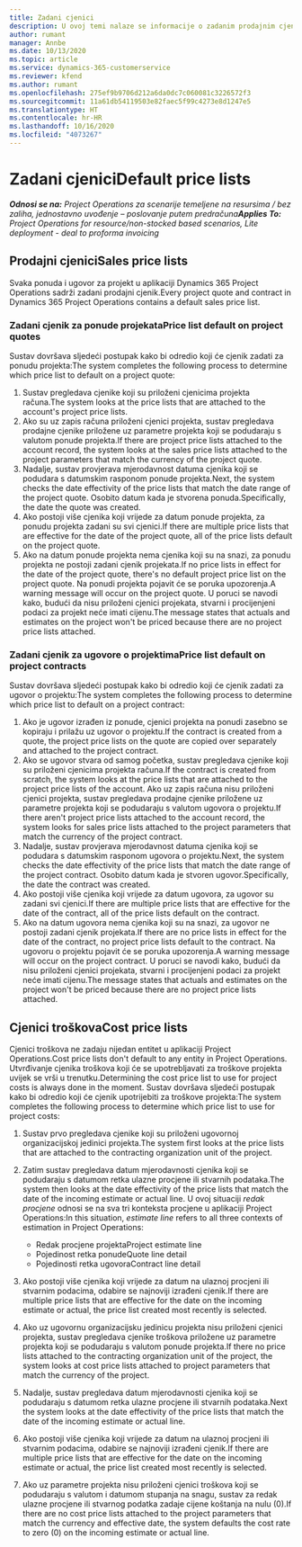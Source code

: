 ```yaml
---
title: Zadani cjenici
description: U ovoj temi nalaze se informacije o zadanim prodajnim cjenicima i cjenicima troškova u aplikaciji Project Operations.
author: rumant
manager: Annbe
ms.date: 10/13/2020
ms.topic: article
ms.service: dynamics-365-customerservice
ms.reviewer: kfend
ms.author: rumant
ms.openlocfilehash: 275ef9b9706d212a6da0dc7c060081c3226572f3
ms.sourcegitcommit: 11a61db54119503e82faec5f99c4273e8d1247e5
ms.translationtype: HT
ms.contentlocale: hr-HR
ms.lasthandoff: 10/16/2020
ms.locfileid: "4073267"
---
```

# <a name="default-price-lists"></a><span data-ttu-id="d2743-103">Zadani cjenici</span><span class="sxs-lookup"><span data-stu-id="d2743-103">Default price lists</span></span>

<span data-ttu-id="d2743-104">_**Odnosi se na:** Project Operations za scenarije temeljene na resursima / bez zaliha, jednostavno uvođenje – poslovanje putem predračuna_</span><span class="sxs-lookup"><span data-stu-id="d2743-104">_**Applies To:** Project Operations for resource/non-stocked based scenarios, Lite deployment - deal to proforma invoicing_</span></span>

## <a name="sales-price-lists"></a><span data-ttu-id="d2743-105">Prodajni cjenici</span><span class="sxs-lookup"><span data-stu-id="d2743-105">Sales price lists</span></span>

<span data-ttu-id="d2743-106">Svaka ponuda i ugovor za projekt u aplikaciji Dynamics 365 Project Operations sadrži zadani prodajni cjenik.</span><span class="sxs-lookup"><span data-stu-id="d2743-106">Every project quote and contract in Dynamics 365 Project Operations contains a default sales price list.</span></span> 

### <a name="price-list-default-on-project-quotes"></a><span data-ttu-id="d2743-107">Zadani cjenik za ponude projekata</span><span class="sxs-lookup"><span data-stu-id="d2743-107">Price list default on project quotes</span></span>
<span data-ttu-id="d2743-108">Sustav dovršava sljedeći postupak kako bi odredio koji će cjenik zadati za ponudu projekta:</span><span class="sxs-lookup"><span data-stu-id="d2743-108">The system completes the following process to determine which price list to default on a project quote:</span></span>

1. <span data-ttu-id="d2743-109">Sustav pregledava cjenike koji su priloženi cjenicima projekta računa.</span><span class="sxs-lookup"><span data-stu-id="d2743-109">The system looks at the price lists that are attached to the account's project price lists.</span></span> 
2. <span data-ttu-id="d2743-110">Ako su uz zapis računa priloženi cjenici projekta, sustav pregledava prodajne cjenike priložene uz parametre projekta koji se podudaraju s valutom ponude projekta.</span><span class="sxs-lookup"><span data-stu-id="d2743-110">If there are project price lists attached to the account record, the system looks at the sales price lists attached to the project parameters that match the currency of the project quote.</span></span>
3. <span data-ttu-id="d2743-111">Nadalje, sustav provjerava mjerodavnost datuma cjenika koji se podudara s datumskim rasponom ponude projekta.</span><span class="sxs-lookup"><span data-stu-id="d2743-111">Next, the system checks the date effectivity of the price lists that match the date range of the project quote.</span></span> <span data-ttu-id="d2743-112">Osobito datum kada je stvorena ponuda.</span><span class="sxs-lookup"><span data-stu-id="d2743-112">Specifically, the date the quote was created.</span></span>
4. <span data-ttu-id="d2743-113">Ako postoji više cjenika koji vrijede za datum ponude projekta, za ponudu projekta zadani su svi cjenici.</span><span class="sxs-lookup"><span data-stu-id="d2743-113">If there are multiple price lists that are effective for the date of the project quote, all of the price lists default on the project quote.</span></span>
5. <span data-ttu-id="d2743-114">Ako na datum ponude projekta nema cjenika koji su na snazi, za ponudu projekta ne postoji zadani cjenik projekata.</span><span class="sxs-lookup"><span data-stu-id="d2743-114">If no price lists in effect for the date of the project quote, there's no default project price list on the project quote.</span></span> <span data-ttu-id="d2743-115">Na ponudi projekta pojavit će se poruka upozorenja.</span><span class="sxs-lookup"><span data-stu-id="d2743-115">A warning message will occur on the project quote.</span></span> <span data-ttu-id="d2743-116">U poruci se navodi kako, budući da nisu priloženi cjenici projekata, stvarni i procijenjeni podaci za projekt neće imati cijenu.</span><span class="sxs-lookup"><span data-stu-id="d2743-116">The message states that actuals and estimates on the project won't be priced because there are no project price lists attached.</span></span>

### <a name="price-list-default-on-project-contracts"></a><span data-ttu-id="d2743-117">Zadani cjenik za ugovore o projektima</span><span class="sxs-lookup"><span data-stu-id="d2743-117">Price list default on project contracts</span></span> 
<span data-ttu-id="d2743-118">Sustav dovršava sljedeći postupak kako bi odredio koji će cjenik zadati za ugovor o projektu:</span><span class="sxs-lookup"><span data-stu-id="d2743-118">The system completes the following process to determine which price list to default on a project contract:</span></span>

1. <span data-ttu-id="d2743-119">Ako je ugovor izrađen iz ponude, cjenici projekta na ponudi zasebno se kopiraju i prilažu uz ugovor o projektu.</span><span class="sxs-lookup"><span data-stu-id="d2743-119">If the contract is created from a quote, the project price lists on the quote are copied over separately and attached to the project contract.</span></span>
2. <span data-ttu-id="d2743-120">Ako se ugovor stvara od samog početka, sustav pregledava cjenike koji su priloženi cjenicima projekta računa.</span><span class="sxs-lookup"><span data-stu-id="d2743-120">If the contract is created from scratch, the system looks at the price lists that are attached to the project price lists of the account.</span></span> <span data-ttu-id="d2743-121">Ako uz zapis računa nisu priloženi cjenici projekta, sustav pregledava prodajne cjenike priložene uz parametre projekta koji se podudaraju s valutom ugovora o projektu.</span><span class="sxs-lookup"><span data-stu-id="d2743-121">If there aren't project price lists attached to the account record, the system looks for sales price lists attached to the project parameters that match the currency of the project contract.</span></span>
4. <span data-ttu-id="d2743-122">Nadalje, sustav provjerava mjerodavnost datuma cjenika koji se podudara s datumskim rasponom ugovora o projektu.</span><span class="sxs-lookup"><span data-stu-id="d2743-122">Next, the system checks the date effectivity of the price lists that match the date range of the project contract.</span></span> <span data-ttu-id="d2743-123">Osobito datum kada je stvoren ugovor.</span><span class="sxs-lookup"><span data-stu-id="d2743-123">Specifically, the date the contract was created.</span></span>
5. <span data-ttu-id="d2743-124">Ako postoji više cjenika koji vrijede za datum ugovora, za ugovor su zadani svi cjenici.</span><span class="sxs-lookup"><span data-stu-id="d2743-124">If there are multiple price lists that are effective for the date of the contract, all of the price lists default on the contract.</span></span>
6. <span data-ttu-id="d2743-125">Ako na datum ugovora nema cjenika koji su na snazi, za ugovor ne postoji zadani cjenik projekata.</span><span class="sxs-lookup"><span data-stu-id="d2743-125">If there are no price lists in effect for the date of the contract, no project price lists default to the contract.</span></span> <span data-ttu-id="d2743-126">Na ugovoru o projektu pojavit će se poruka upozorenja.</span><span class="sxs-lookup"><span data-stu-id="d2743-126">A warning message will occur on the project contract.</span></span> <span data-ttu-id="d2743-127">U poruci se navodi kako, budući da nisu priloženi cjenici projekata, stvarni i procijenjeni podaci za projekt neće imati cijenu.</span><span class="sxs-lookup"><span data-stu-id="d2743-127">The message states that actuals and estimates on the project won't be priced because there are no project price lists attached.</span></span>

## <a name="cost-price-lists"></a><span data-ttu-id="d2743-128">Cjenici troškova</span><span class="sxs-lookup"><span data-stu-id="d2743-128">Cost price lists</span></span>

<span data-ttu-id="d2743-129">Cjenici troškova ne zadaju nijedan entitet u aplikaciji Project Operations.</span><span class="sxs-lookup"><span data-stu-id="d2743-129">Cost price lists don't default to any entity in Project Operations.</span></span> <span data-ttu-id="d2743-130">Utvrđivanje cjenika troškova koji će se upotrebljavati za troškove projekta uvijek se vrši u trenutku.</span><span class="sxs-lookup"><span data-stu-id="d2743-130">Determining the cost price list to use for project costs is always done in the moment.</span></span> <span data-ttu-id="d2743-131">Sustav dovršava sljedeći postupak kako bi odredio koji će cjenik upotrijebiti za troškove projekta:</span><span class="sxs-lookup"><span data-stu-id="d2743-131">The system completes the following process to determine which price list to use for project costs:</span></span>

1. <span data-ttu-id="d2743-132">Sustav prvo pregledava cjenike koji su priloženi ugovornoj organizacijskoj jedinici projekta.</span><span class="sxs-lookup"><span data-stu-id="d2743-132">The system first looks at the price lists that are attached to the contracting organization unit of the project.</span></span>
2. <span data-ttu-id="d2743-133">Zatim sustav pregledava datum mjerodavnosti cjenika koji se podudaraju s datumom retka ulazne procjene ili stvarnih podataka.</span><span class="sxs-lookup"><span data-stu-id="d2743-133">The system then looks at the date effectivity of the price lists that match the date of the incoming estimate or actual line.</span></span> <span data-ttu-id="d2743-134">U ovoj situaciji *redak procjene* odnosi se na sva tri konteksta procjene u aplikaciji Project Operations:</span><span class="sxs-lookup"><span data-stu-id="d2743-134">In this situation, *estimate line* refers to all three contexts of estimation in Project Operations:</span></span>

    - <span data-ttu-id="d2743-135">Redak procjene projekta</span><span class="sxs-lookup"><span data-stu-id="d2743-135">Project estimate line</span></span>
    - <span data-ttu-id="d2743-136">Pojedinost retka ponude</span><span class="sxs-lookup"><span data-stu-id="d2743-136">Quote line detail</span></span>
    - <span data-ttu-id="d2743-137">Pojedinosti retka ugovora</span><span class="sxs-lookup"><span data-stu-id="d2743-137">Contract line detail</span></span>
  
3. <span data-ttu-id="d2743-138">Ako postoji više cjenika koji vrijede za datum na ulaznoj procjeni ili stvarnim podacima, odabire se najnoviji izrađeni cjenik.</span><span class="sxs-lookup"><span data-stu-id="d2743-138">If there are multiple price lists that are effective for the date on the incoming estimate or actual, the price list created most recently is selected.</span></span>
4. <span data-ttu-id="d2743-139">Ako uz ugovornu organizacijsku jedinicu projekta nisu priloženi cjenici projekta, sustav pregledava cjenike troškova priložene uz parametre projekta koji se podudaraju s valutom ponude projekta.</span><span class="sxs-lookup"><span data-stu-id="d2743-139">If there no price lists attached to the contracting organization unit of the project, the system looks at cost price lists attached to project parameters that match the currency of the project.</span></span>
5. <span data-ttu-id="d2743-140">Nadalje, sustav pregledava datum mjerodavnosti cjenika koji se podudaraju s datumom retka ulazne procjene ili stvarnih podataka.</span><span class="sxs-lookup"><span data-stu-id="d2743-140">Next the system looks at the date effectivity of the price lists that match the date of the incoming estimate or actual line.</span></span> 
6. <span data-ttu-id="d2743-141">Ako postoji više cjenika koji vrijede za datum na ulaznoj procjeni ili stvarnim podacima, odabire se najnoviji izrađeni cjenik.</span><span class="sxs-lookup"><span data-stu-id="d2743-141">If there are multiple price lists that are effective for the date on the incoming estimate or actual, the price list created most recently is selected.</span></span>
7. <span data-ttu-id="d2743-142">Ako uz parametre projekta nisu priloženi cjenici troškova koji se podudaraju s valutom i datumom stupanja na snagu, sustav za redak ulazne procjene ili stvarnog podatka zadaje cijene koštanja na nulu (0).</span><span class="sxs-lookup"><span data-stu-id="d2743-142">If there are no cost price lists attached to the project parameters that match the currency and effective date, the system defaults the cost rate to zero (0) on the incoming estimate or actual line.</span></span>

